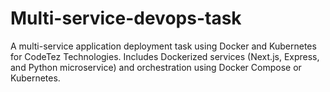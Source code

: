 # Multi-service-devops-task
A multi-service application deployment task using Docker and Kubernetes for CodeTez Technologies. Includes Dockerized services (Next.js, Express, and Python microservice) and orchestration using Docker Compose or Kubernetes.

